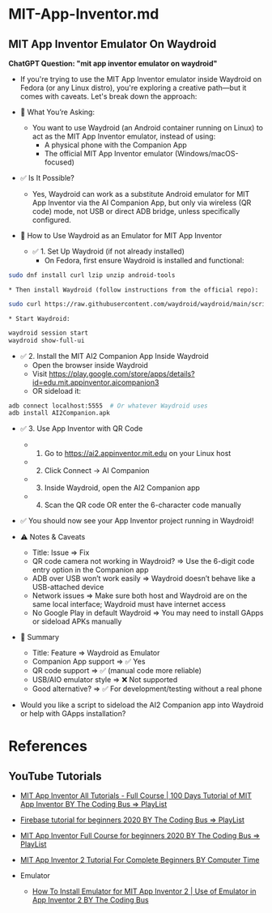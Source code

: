 # MIT-App-Inventor.md

## MIT App Inventor Emulator On Waydroid

**ChatGPT Question: "mit app inventor emulator on waydroid"**

* If you're trying to use the MIT App Inventor emulator inside Waydroid on Fedora (or any Linux distro), you're exploring a creative path—but it comes with caveats. Let's break down the approach:

* 🧩 What You’re Asking:
  * You want to use Waydroid (an Android container running on Linux) to act as the MIT App Inventor emulator, instead of using:
    * A physical phone with the Companion App
    * The official MIT App Inventor emulator (Windows/macOS-focused)

* ✅ Is It Possible?
  * Yes, Waydroid can work as a substitute Android emulator for MIT App Inventor via the AI Companion App, but only via wireless (QR code) mode, not USB or direct ADB bridge, unless specifically configured.

* 🔧 How to Use Waydroid as an Emulator for MIT App Inventor

  * ✅ 1. Set Up Waydroid (if not already installed)
    * On Fedora, first ensure Waydroid is installed and functional:
```bash
sudo dnf install curl lzip unzip android-tools
```
    * Then install Waydroid (follow instructions from the official repo):
```bash
sudo curl https://raw.githubusercontent.com/waydroid/waydroid/main/scripts/install-waydroid.sh | bash
```
    * Start Waydroid:
```bash
waydroid session start
waydroid show-full-ui
```

  * ✅ 2. Install the MIT AI2 Companion App Inside Waydroid
    * Open the browser inside Waydroid
    * Visit https://play.google.com/store/apps/details?id=edu.mit.appinventor.aicompanion3
    * OR sideload it:
```bash
adb connect localhost:5555  # Or whatever Waydroid uses
adb install AI2Companion.apk
```

  * ✅ 3. Use App Inventor with QR Code
    * 1. Go to https://ai2.appinventor.mit.edu on your Linux host
    * 2. Click Connect → AI Companion
    * 3. Inside Waydroid, open the AI2 Companion app
    * 4. Scan the QR code OR enter the 6-character code manually
  * ✅ You should now see your App Inventor project running in Waydroid!

* ⚠️ Notes & Caveats
  * Title: Issue => Fix
  * QR code camera not working in Waydroid? => Use the 6-digit code entry option in the Companion app
  * ADB over USB won’t work easily => Waydroid doesn’t behave like a USB-attached device
  * Network issues => Make sure both host and Waydroid are on the same local interface; Waydroid must have internet access
  * No Google Play in default Waydroid => You may need to install GApps or sideload APKs manually

* 🧠 Summary
  * Title: Feature => Waydroid as Emulator
  * Companion App support => ✅ Yes
  * QR code support => ✅ (manual code more reliable)
  * USB/AIO emulator style => ❌ Not supported
  * Good alternative? => ✅ For development/testing without a real phone

* Would you like a script to sideload the AI2 Companion app into Waydroid or help with GApps installation?

# References

## YouTube Tutorials

* [MIT App Inventor All Tutorials - Full Course | 100 Days Tutorial of MIT App Inventor BY The Coding Bus => PlayList](https://www.youtube.com/playlist?list=PL7sbjUYIdF3XGD5WDOxea0GwbULOPaX5G)
* [Firebase tutorial for beginners 2020 BY The Coding Bus => PlayList](https://www.youtube.com/playlist?list=PL7sbjUYIdF3WYOS8AveigiI_AIe3urrq9)
* [MIT App Inventor Full  Course for beginners 2020 BY The Coding Bus => PlayList](https://www.youtube.com/playlist?list=PL7sbjUYIdF3Ux_UrRiBaC73OrJLvLza4u)
* [MIT App Inventor 2 Tutorial For Complete Beginners BY Computer Time](https://www.youtube.com/watch?v=iU10J3x7iRc)

* Emulator
  * [How To Install Emulator for MIT App Inventor 2 | Use of Emulator in App Inventor 2 BY The Coding Bus](https://www.youtube.com/watch?v=KvXde24Nk98)
